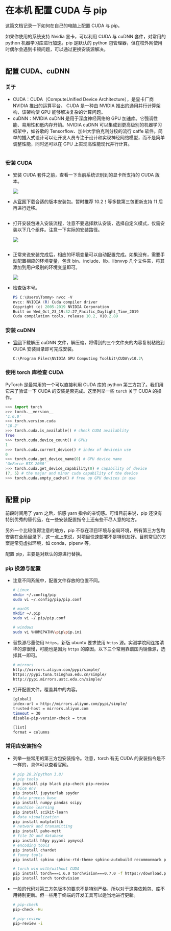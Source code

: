 # 在本机 配置 CUDA 与 pip

这篇文档记录一下如何在自己的电脑上配置 CUDA 与 pip。

如果你使用的系统支持 Nvidia 显卡，可以利用 CUDA 与 cuDNN 套件，对常用的 python 机器学习库进行加速。pip 是默认的 python 包管理器，但在校外网使用时偶尔会遇到卡顿问题，可以通过更换安装源解决。

```note:: 用 N 卡加速机器学习。套件包含 CUDA、cuDNN 等。配置 pip，记录常用包的安装指令。

```

## 配置 CUDA、cuDNN

### 关于

-   CUDA：CUDA（ComputeUnified Device Architecture），是显卡厂商 NVIDIA 推出的运算平台。 CUDA 是一种由 NVIDIA 推出的通用并行计算架构，该架构使 GPU 能够解决复杂的计算问题。
-   cuDNN：NVIDIA cuDNN 是用于深度神经网络的 GPU 加速库。它强调性能、易用性和低内存开销。NVIDIA cuDNN 可以集成到更高级别的机器学习框架中，如谷歌的 Tensorflow、加州大学伯克利分校的流行 caffe 软件。简单的插入式设计可以让开发人员专注于设计和实现神经网络模型，而不是简单调整性能，同时还可以在 GPU 上实现高性能现代并行计算。

```note:: 一般来说，安装完 CUDA 也需要进一步安装 cuDNN 套件。

```

### 安装 CUDA

-   安装 CUDA 套件之前，查看一下当前系统识别到的显卡所支持的 CUDA 版本。

    ![](../../assets/img/cuda_support_version.png)

-   从[官网](https://developer.nvidia.com/cuda-toolkit)下载合适的版本安装包。暂时推荐 10.2！等多数第三包更新支持 11 后再进行迁移。

    ```warning:: 20201201，目前最新的 CUDA 版本号为 11.1，但仍然推荐使用上一个大版本最后的稳定版本，目前为 10.2。

    ```

-   打开安装包进入安装流程，注意不要选择默认安装，选择自定义模式，仅需安装以下几个组件。注意一下实际的安装路径。

    ![](../../assets/img/install_cuda_win.jpg)

    ```warning:: 请勿选择默认的安装模式，进行勾选其中 CUDA 部分组件即可。

    ```

-   正常来说安装完成后，相应的环境变量可以自动配置完成。如果没有，需要手动配置相应的环境变量，包含 bin、include、lib、libnvvp 几个文件夹，将其添加到用户级别的环境变量即可。

    ![](../../assets/img/env_win.jpg)

-   检查版本号。

    ```powershell
    PS C:\Users\Tommy> nvcc -V
    nvcc: NVIDIA (R) Cuda compiler driver
    Copyright (c) 2005-2019 NVIDIA Corporation
    Built on Wed_Oct_23_19:32:27_Pacific_Daylight_Time_2019
    Cuda compilation tools, release 10.2, V10.2.89
    ```

### 安装 cuDNN

-   [官网](https://developer.nvidia.com/rdp/cudnn-download)下载解压 cuDNN 文件，解压缩，将得到的三个文件夹的内容复制粘贴到 CUDA 安装目录即可完成安装。

    ```powershell
    C:\Program Files\NVIDIA GPU Computing Toolkit\CUDA\v10.2\
    ```

### 使用 torch 库检查 CUDA

PyTorch 是最常用的一个可以直接利用 CUDA 库的 python 第三方包了。我们用它来了验证一下 CUDA 的安装是否完成。这里列举一些 `torch` 关于 CUDA 的操作。

```python
>>> import torch
>>> torch.__version__
'1.6.0'
>>> torch.version.cuda
'10.2'
>>> torch.cuda.is_available() # check CUDA availablity
True
>>> torch.cuda.device_count() # GPUs
1
>>> torch.cuda.current_device() # index of devicein use
0
>>> torch.cuda.get_device_name(0) # GPU device name
'GeForce RTX 2060'
>>> torch.cuda.get_device_capability(0) # capability of device
(7, 5) # the major and minor cuda capability of the device
>>> torch.cuda.empty_cache() # free up GPU devices in use
```

```note:: 这是在终端中的 python 交互库中完成的。直接在终端中输入 python 即可进入。

```

## 配置 pip

前段时间用了 yarn 之后，倍感 yarn 指令的亲切感。可惜目前来说，pip 还没有特别优秀的替代品，在一些安装配置指令上还有些不尽人意的地方。

另外一个比较值得注意的地方，pip 不存在项目环境与全局环境，所有第三方包均安装在全局目录下，这一点上来说，对项目快速部署不是特别友好。目前常见的方案是常见虚拟环境，如 conda，pipenv 等。

配置 pip，主要是对默认的源进行替换。

### pip 换源与配置

-   注意不同系统中，配置文件存放的位置不同。

    ```sh
    # Linux
    mkdir ~/.config/pip
    sudo vi ~/.config/pip/pip.conf

    # macOS
    mkdir ~/.pip
    sudo vi ~/.pip/pip.conf

    # windows
    sudo vi %HOMEPATH%\pip\pip.ini
    ```

-   替换源尽量使用 `https`，新版 ubuntu 要求使用 `https` 源。实测学院网连接清华的源很慢，可能也是因为 `https` 的原因。以下三个常用靠谱国内镜像源，选择其一即可。

    ```sh
    # mirrors
    http://mirrors.aliyun.com/pypi/simple/
    https://pypi.tuna.tsinghua.edu.cn/simple/
    http://pypi.mirrors.ustc.edu.cn/simple/
    ```

-   打开配置文件，覆盖其中的内容。

    ```sh
    [global]
    index-url = http://mirrors.aliyun.com/pypi/simple/
    trusted-host = mirrors.aliyun.com
    timeout = 30
    disable-pip-version-check = true

    [list]
    format = columns
    ```

### 常用库安装指令

-   列举一些常用的第三方包安装指令。注意，torch 有无 CUDA 的安装指令是不一样的，具体可以查看官网。

    ```sh
    # pip 20.2(python 3.8)
    # pip tools
    pip install pip black pip-check pip-review
    # nice env
    pip install jupyterlab spyder
    # data process base
    pip install numpy pandas scipy
    # machine learning
    pip install scikit-learn
    # data visualization
    pip install matplotlib
    # network and transmitting
    pip install paho-mqtt
    # file IO and database
    pip install h5py pyyaml pymysql
    # encoding tools
    pip install chardet
    # funny tools
    pip install sphinx sphinx-rtd-theme sphinx-autobuild recommonmark prettytable

    # torch win with/without CUDA
    pip install torch===1.6.0 torchvision===0.7.0 -f https://download.pytorch.org/whl/torch_stable.html
    pip install torch torchvision
    ```

-   一般的代码对第三方包版本的要求不是特别严格，所以对于这类依赖包、库不用特别更新。但一些用于终端的开发工具可以适当地进行更新。

    ```sh
    # pip-check
    pip-check -Hu

    # pip-review
    pip-review -i
    ```
